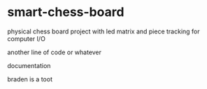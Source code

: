 # smart-chess-board
physical chess board project with led matrix and piece tracking for computer I/O

another line of code 
or whatever

documentation

braden is a toot

